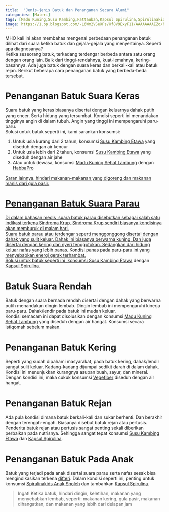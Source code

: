 ```yaml
---
title:  "Jenis-jenis Batuk dan Penanganan Secara Alami"
categories: [Materi]
tags: [Madu Kuning,Susu Kambing,Fattaubah,Kapsul Spirulina,Spirulinakids]
image: https://1.bp.blogspot.com/-L6Wm2VSeXPs/Xf8V9ExyF1I/AAAAAAAAEZo/hp3zD9tKrdQrEFBYvruC5NVlQb1fcIRbgCKgBGAsYHg/s1600/201912-mho-batuk.png
---
```


<div>MHO kali ini akan membahas mengenai perbedaan penanganan batuk dilihat dari suara ketika batuk dan gejala-gejala yang menyertainya. Seperti apa diagnosanya?</div>

<div>Ketika seseorang batuk, terkadang terdengar berbeda antara satu orang dengan orang lain. Baik dari tinggi-rendahnya, kuat-lemahnya, kering-basahnya. Ada juga batuk dengan suara keras dan berkali-kali atau batuk rejan. Berikut beberapa cara penanganan batuk yang berbeda-beda tersebut.</div>

<h1>Penanganan Batuk Suara Keras</h1>

<div>Suara batuk yang keras biasanya disertai dengan keluarnya dahak putih yang encer. Serta hidung yang tersumbat. Kondisi seperti ini menandakan tingginya angin di dalam tubuh. Angin yang tinggi ini mempengaruhi paru-paru.</div>

<div>Solusi untuk batuk seperti ini, kami sarankan konsumsi:</div>

<ol><li>Untuk usia kurang dari 2 tahun, konsumsi <a href="/posts/susu-kambing-etawa" title="Susu Kambing Etawa">Susu Kambing Etawa</a> yang diseduh dengan air kencur</li>
<li>Untuk usia lebih dari 2 tahun, konsumsi <a href="/posts/susu-kambing-etawa" title="Susu Kambing Etawa">Susu Kambing Etawa</a> yang diseduh dengan air jahe</li>
<li>Atau untuk dewasa, konsumsi <a href="/posts/madu-kuning-sehat-lambung" title="Madu Kuning Sehat Lambung">Madu Kuning Sehat Lambung</a> dengan <a href="/posts/kapsul-habbapro" title="Kapsul Habbapro">HabbaPro</li></ol>

<div>Saran lainnya, hindari makanan-makanan yang digoreng dan makanan manis dari gula pasir.</div>

<h1>Penanganan Batuk Suara Parau</h1>

<div>Di dalam bahasan medis, suara batuk parau disebutkan sebagai salah satu indikasi terkena Sindroma Krup. Sindroma Krup sendiri biasanya kondisinya akan memburuk di malam hari.</div>

<div>Suara batuk parau atau terdengar seperti menggonggong disertai dengan dahak yang sulit keluar. Dahak ini biasanya berwarna kuning. Dan juga disertai dengan kering dan nyeri tenggotokan. Sedangkan dari hidung keluar nafas yang lebih panas. Kondisi panas pada paru-paru ini yang menyebabkan energi gerak terhambat.</div>

<div>Solusi untuk batuk seperti ini, konsumsi <a href="/posts/susus-kambing-etawa" title="Susu Kambing Etawa">Susu Kambing Etawa</a> dengan <a href="/posts/kapsul-spirulina" title="Kapsul Spirulina">Kapsul Spirulina</a>.</div>

<h1>Batuk Suara Rendah</h1>

<div>Batuk dengan suara bernada rendah disertai dengan dahak yang berwarna putih menandakan dingin lembab. Dingin lembab ini mempengaruhi kinerja paru-paru. Dahak/lendir pada batuk ini mudah keluar.</div>

<div>Kondisi semacam ini dapat disolusikan dengan konsumsi <a href="/posts/madu-kuning-sehat-lambung" title="Madu Kuning Sehat Lambung">Madu Kuning Sehat Lambung</a> yang diseduh dengan air hangat. Konsumsi secara istiqomah sebelum makan.</div>

<h1>Penanganan Batuk Kering</h1>

<div>Seperti yang sudah dipahami masyarakat, pada batuk kering, dahak/lendir sangat sulit keluar. Kadang-kadang dijumpai sedikit darah di dalam dahak. Kondisi ini menunjukkan kurangnya asupan buah, sayur, dan mineral.</div>

<div>Dengan kondisi ini, maka cukuk konsumsi <a href="/posts/fattaubah" title="Fattaubah">Vegefiber</a> diseduh dengan air hangat.</div>

<h1>Penanganan Batuk Rejan</h1>

<div>Ada pula kondisi dimana batuk berkali-kali dan sukar berhenti. Dan berakhir dengan terengah-engah. Biasanya disebut batuk rejan atau pertusis.</div>

<div>Penderita batuk rejan atau pertusis sangat penting sekali diberikan perbaikan pada nutrisnya. Sehingga sangat tepat konsumsi <a href="/posts/susu-kambing-etawa" title="Susu Kambing Etawa">Susu Kambing Etawa</a> dan <a href="/posts/kapsul-spirulina" title="Kapsul Spirulina">Kapsul Spirulina</a>.</div>

<h1>Penanganan Batuk Pada Anak</h1>

<div>Batuk yang terjadi pada anak disertai suara parau serta nafas sesak bisa mengindikasikan terkena <a href="/posts/solusi-difteri" title="Materi MHO Solusi Difteri">difteri</a>. Dalam kondisi seperti ini, penting untuk konsumsi <a href="/posts/spirulinakids-anak-sholeh" title="Spirulinakids Anak Sholeh">Spirulinakids Anak Sholeh</a> dan tambahkan <a href="/posts/kapsul-spirulina" title="Kapsul Spirulina">Kapsul Spirulina</a>.</div>

<blockquote>Ingat! Ketika batuk, hindari dingin, keletihan, makanan yang menyebabkan lembab, seperti: makanan kering, gula pasir, makanan dihangatkan, dan makanan yang lebih dari delapan jam</blockquote>
